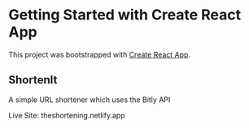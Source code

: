 # Getting Started with Create React App

This project was bootstrapped with [Create React App](https://github.com/facebook/create-react-app).

## ShortenIt

A simple URL shortener which uses the Bitly API

Live Site: theshortening.netlify.app
